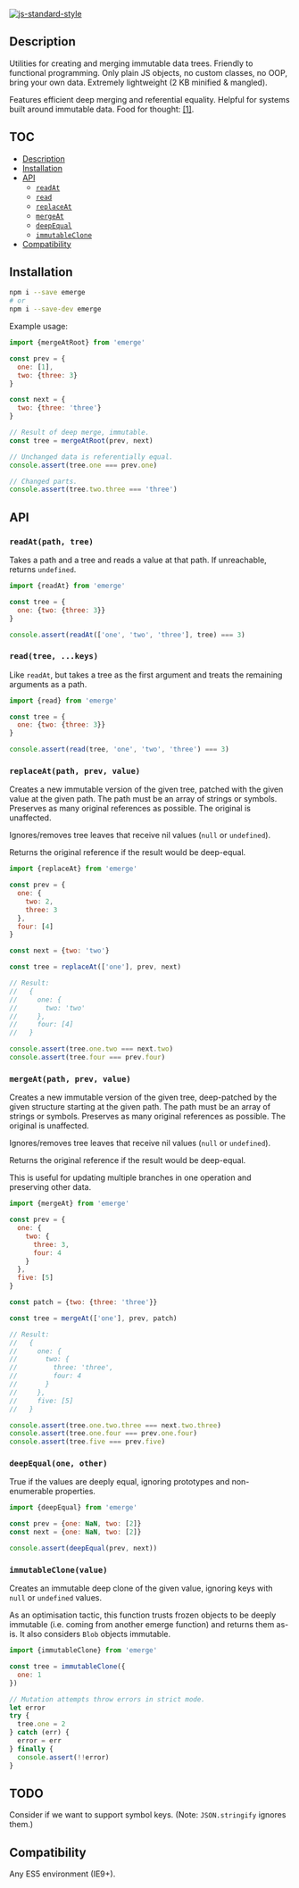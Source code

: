 [![js-standard-style](https://img.shields.io/badge/code%20style-standard-brightgreen.svg?style=flat)](http://standardjs.com)

## Description

Utilities for creating and merging immutable data trees. Friendly to functional
programming. Only plain JS objects, no custom classes, no OOP, bring your own
data. Extremely lightweight (2 KB minified & mangled).

Features efficient deep merging and referential equality. Helpful for systems
built around immutable data. Food for thought:
[[1]](https://github.com/matthiasn/talk-transcripts/blob/master/Hickey_Rich/AreWeThereYet.md).

## TOC

* [Description](#description)
* [Installation](#installation)
* [API](#api)
  * [`readAt`](#readatpath-tree)
  * [`read`](#readtree-keys)
  * [`replaceAt`](#replaceatpath-prev-value)
  * [`mergeAt`](#mergeatpath-prev-value)
  * [`deepEqual`](#deepequalone-other)
  * [`immutableClone`](#immutableclonevalue)
* [Compatibility](#compatibility)

## Installation

```sh
npm i --save emerge
# or
npm i --save-dev emerge
```

Example usage:

```javascript
import {mergeAtRoot} from 'emerge'

const prev = {
  one: [1],
  two: {three: 3}
}

const next = {
  two: {three: 'three'}
}

// Result of deep merge, immutable.
const tree = mergeAtRoot(prev, next)

// Unchanged data is referentially equal.
console.assert(tree.one === prev.one)

// Changed parts.
console.assert(tree.two.three === 'three')
```

## API

### `readAt(path, tree)`

Takes a path and a tree and reads a value at that path. If unreachable, returns
`undefined`.

```javascript
import {readAt} from 'emerge'

const tree = {
  one: {two: {three: 3}}
}

console.assert(readAt(['one', 'two', 'three'], tree) === 3)
```

### `read(tree, ...keys)`

Like `readAt`, but takes a tree as the first argument and treats the remaining
arguments as a path.

```javascript
import {read} from 'emerge'

const tree = {
  one: {two: {three: 3}}
}

console.assert(read(tree, 'one', 'two', 'three') === 3)
```

### `replaceAt(path, prev, value)`

Creates a new immutable version of the given tree, patched with the given value
at the given path. The path must be an array of strings or symbols. Preserves as
many original references as possible. The original is unaffected.

Ignores/removes tree leaves that receive nil values (`null` or `undefined`).

Returns the original reference if the result would be deep-equal.

```javascript
import {replaceAt} from 'emerge'

const prev = {
  one: {
    two: 2,
    three: 3
  },
  four: [4]
}

const next = {two: 'two'}

const tree = replaceAt(['one'], prev, next)

// Result:
//   {
//     one: {
//       two: 'two'
//     },
//     four: [4]
//   }

console.assert(tree.one.two === next.two)
console.assert(tree.four === prev.four)
```

### `mergeAt(path, prev, value)`

Creates a new immutable version of the given tree, deep-patched by the given
structure starting at the given path. The path must be an array of strings or
symbols. Preserves as many original references as possible. The original is
unaffected.

Ignores/removes tree leaves that receive nil values (`null` or `undefined`).

Returns the original reference if the result would be deep-equal.

This is useful for updating multiple branches in one operation and preserving
other data.

```javascript
import {mergeAt} from 'emerge'

const prev = {
  one: {
    two: {
      three: 3,
      four: 4
    }
  },
  five: [5]
}

const patch = {two: {three: 'three'}}

const tree = mergeAt(['one'], prev, patch)

// Result:
//   {
//     one: {
//       two: {
//         three: 'three',
//         four: 4
//       }
//     },
//     five: [5]
//   }

console.assert(tree.one.two.three === next.two.three)
console.assert(tree.one.four === prev.one.four)
console.assert(tree.five === prev.five)
```

### `deepEqual(one, other)`

True if the values are deeply equal, ignoring prototypes and non-enumerable
properties.

```javascript
import {deepEqual} from 'emerge'

const prev = {one: NaN, two: [2]}
const next = {one: NaN, two: [2]}

console.assert(deepEqual(prev, next))
```

### `immutableClone(value)`

Creates an immutable deep clone of the given value, ignoring keys with `null` or
`undefined` values.

As an optimisation tactic, this function trusts frozen objects to be deeply
immutable (i.e. coming from another emerge function) and returns them as-is.
It also considers `Blob` objects immutable.

```javascript
import {immutableClone} from 'emerge'

const tree = immutableClone({
  one: 1
})

// Mutation attempts throw errors in strict mode.
let error
try {
  tree.one = 2
} catch (err) {
  error = err
} finally {
  console.assert(!!error)
}
```

## TODO

Consider if we want to support symbol keys. (Note: `JSON.stringify` ignores them.)

## Compatibility

Any ES5 environment (IE9+).
